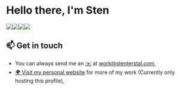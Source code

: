 # Hello there, I'm Sten

<img src="https://img.shields.io/badge/node.js%20-%2343853D.svg?&style=for-the-badge&logo=node.js&logoColor=white"/><img src="https://img.shields.io/badge/javascript%20-%23323330.svg?&style=for-the-badge&logo=javascript&logoColor=%23F7DF1E"/><img src="https://img.shields.io/badge/react%20-%2320232a.svg?&style=for-the-badge&logo=react&logoColor=%2361DAFB"/><img src="https://img.shields.io/badge/react_native%20-%2320232a.svg?&style=for-the-badge&logo=react&logoColor=%2361DAFB"/>

## 📫 Get in touch
- You can always send me an [✉️](mailto:work@stenterstal.com) at [work@stenterstal.com](mailto:work@stenterstal.com),
- [🌍 Visit my personal website](http://stenterstal.com) for more of my work (Currently only hosting this profile),
